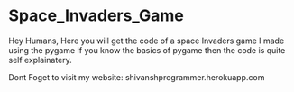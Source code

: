 # Space_Invaders_Game

Hey Humans, Here you will get the code of a space Invaders game I made using the pygame 
If you know the basics of pygame then the code is quite self explainatery.

Dont Foget to visit my website:
shivanshprogrammer.herokuapp.com
